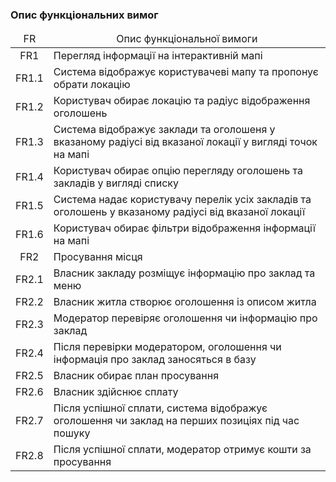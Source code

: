 ### Опис функціональних вимог

<table>
    <thead align="center">
        <tr>
            <td>FR</td>
            <td>Опис функціональної вимоги</td>
        </tr>
    </thead>
    <tbody>
        <tr>
            <td align="center">FR1</td>
            <td>Перегляд інформації на інтерактивній мапі</td>
        </tr>
        <tr>
            <td align="center">FR1.1</td>
            <td>Система відображує користувачеві мапу та пропонує обрати локацію</td>
        </tr>
        <tr>
            <td align="center">FR1.2</td>
            <td>Користувач обирає локацію та радіус відображення оголошень</td>
        </tr>
        <tr>
            <td align="center">FR1.3</td>
            <td>Система відображує заклади та оголошеня у вказаному радіусі від вказаної локації у вигляді точок на мапі</td>
        </tr>
        <tr>
            <td align="center">FR1.4</td>
            <td>Користувач обирає опцію перегляду оголошень та закладів у вигляді списку</td>
        </tr>
        <tr>
            <td align="center">FR1.5</td>
            <td>Система надає користувачу перелік усіх закладів та оголошень у вказаному радіусі від вказаної локації</td>
        </tr>
        <tr>
            <td align="center">FR1.6</td>
            <td>Користувач обирає фільтри відображення інформації на мапі</td>
        </tr>
        <tr>
            <td align="center">FR2</td>
            <td>Просування місця</td>
        </tr>
        <tr>
            <td align="center">FR2.1</td>
            <td>Власник закладу розміщує інформацію про заклад та меню</td>
        </tr>
        <tr>
            <td align="center">FR2.2</td>
            <td>Власник житла створює оголошення із описом житла</td>
        </tr>
		<tr>
            <td align="center">FR2.3</td>
            <td>Модератор перевіряє оголошення чи інформацію про заклад</td>
        </tr>
		<tr>
            <td align="center">FR2.4</td>
            <td>Після перевірки модератором, оголошення чи інформація про заклад заносяться в базу</td>
        </tr>
        <tr>
            <td align="center">FR2.5</td>
            <td>Власник обирає план просування</td>
        </tr>
        <tr>
            <td align="center">FR2.6</td>
            <td>Власник здійснює сплату</td>
        </tr>
        <tr>
            <td align="center">FR2.7</td>
            <td>Після успішної сплати, система відображує оголошення чи заклад на перших позиціях під час пошуку</td>
        </tr>
        <tr>
            <td align="center">FR2.8</td>
            <td>Після успішної сплати, модератор отримує кошти за просування</td>
        </tr>
    </tbody>
</table>
